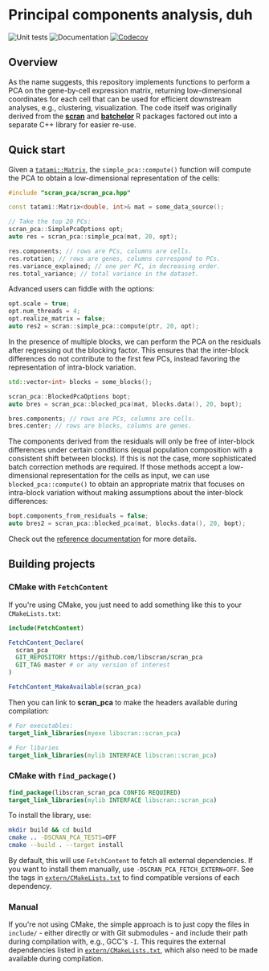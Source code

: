 # Principal components analysis, duh

![Unit tests](https://github.com/libscran/scran_pca/actions/workflows/run-tests.yaml/badge.svg)
![Documentation](https://github.com/libscran/scran_pca/actions/workflows/doxygenate.yaml/badge.svg)
[![Codecov](https://codecov.io/gh/libscran/scran_pca/graph/badge.svg?token=qklLZtJSE9)](https://codecov.io/gh/libscran/scran_pca)

## Overview

As the name suggests, this repository implements functions to perform a PCA on the gene-by-cell expression matrix,
returning low-dimensional coordinates for each cell that can be used for efficient downstream analyses, e.g., clustering, visualization.
The code itself was originally derived from the [**scran**](https://bioconductor.org/packages/scran) and [**batchelor**](https://bioconductor.org/packages/batchelor) R packages
factored out into a separate C++ library for easier re-use.

## Quick start

Given a [`tatami::Matrix`](https://github.com/tatami-inc/tatami), the `simple_pca::compute()` function will compute the PCA to obtain a low-dimensional representation of the cells:

```cpp
#include "scran_pca/scran_pca.hpp"

const tatami::Matrix<double, int>& mat = some_data_source();

// Take the top 20 PCs:
scran_pca::SimplePcaOptions opt;
auto res = scran_pca::simple_pca(mat, 20, opt);

res.components; // rows are PCs, columns are cells.
res.rotation; // rows are genes, columns correspond to PCs.
res.variance_explained; // one per PC, in decreasing order.
res.total_variance; // total variance in the dataset.
```

Advanced users can fiddle with the options:

```cpp
opt.scale = true;
opt.num_threads = 4;
opt.realize_matrix = false;
auto res2 = scran::simple_pca::compute(ptr, 20, opt);
```

In the presence of multiple blocks, we can perform the PCA on the residuals after regressing out the blocking factor.
This ensures that the inter-block differences do not contribute to the first few PCs, instead favoring the representation of intra-block variation.

```cpp
std::vector<int> blocks = some_blocks();

scran_pca::BlockedPcaOptions bopt;
auto bres = scran_pca::blocked_pca(mat, blocks.data(), 20, bopt);

bres.components; // rows are PCs, columns are cells.
bres.center; // rows are blocks, columns are genes.
```

The components derived from the residuals will only be free of inter-block differences under certain conditions (equal population composition with a consistent shift between blocks).
If this is not the case, more sophisticated batch correction methods are required.
If those methods accept a low-dimensional representation for the cells as input, 
we can use `blocked_pca::compute()` to obtain an appropriate matrix that focuses on intra-block variation without making assumptions about the inter-block differences:

```cpp
bopt.components_from_residuals = false;
auto bres2 = scran_pca::blocked_pca(mat, blocks.data(), 20, bopt);
```

Check out the [reference documentation](https://libscran.github.io/scran_pca) for more details.

## Building projects

### CMake with `FetchContent`

If you're using CMake, you just need to add something like this to your `CMakeLists.txt`:

```cmake
include(FetchContent)

FetchContent_Declare(
  scran_pca
  GIT_REPOSITORY https://github.com/libscran/scran_pca
  GIT_TAG master # or any version of interest
)

FetchContent_MakeAvailable(scran_pca)
```

Then you can link to **scran_pca** to make the headers available during compilation:

```cmake
# For executables:
target_link_libraries(myexe libscran::scran_pca)

# For libaries
target_link_libraries(mylib INTERFACE libscran::scran_pca)
```

### CMake with `find_package()`

```cmake
find_package(libscran_scran_pca CONFIG REQUIRED)
target_link_libraries(mylib INTERFACE libscran::scran_pca)
```

To install the library, use:

```sh
mkdir build && cd build
cmake .. -DSCRAN_PCA_TESTS=OFF
cmake --build . --target install
```

By default, this will use `FetchContent` to fetch all external dependencies.
If you want to install them manually, use `-DSCRAN_PCA_FETCH_EXTERN=OFF`.
See the tags in [`extern/CMakeLists.txt`](extern/CMakeLists.txt) to find compatible versions of each dependency.

### Manual

If you're not using CMake, the simple approach is to just copy the files in `include/` - either directly or with Git submodules - and include their path during compilation with, e.g., GCC's `-I`.
This requires the external dependencies listed in [`extern/CMakeLists.txt`](extern/CMakeLists.txt), which also need to be made available during compilation.
